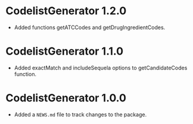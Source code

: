 # CodelistGenerator 1.2.0
* Added functions getATCCodes and getDrugIngredientCodes. 

# CodelistGenerator 1.1.0
* Added exactMatch and includeSequela options to getCandidateCodes function.

# CodelistGenerator 1.0.0
* Added a `NEWS.md` file to track changes to the package.
